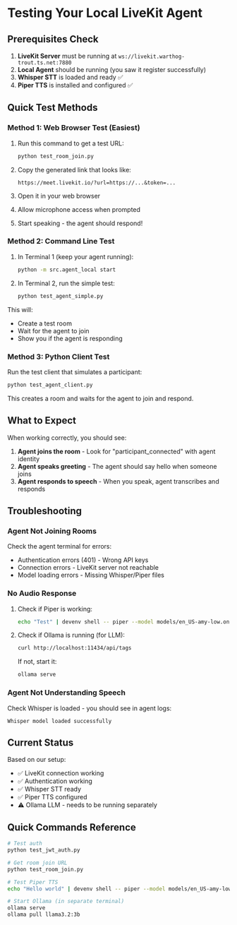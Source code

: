# Testing Your Local LiveKit Agent

## Prerequisites Check

1. **LiveKit Server** must be running at `ws://livekit.warthog-trout.ts.net:7880`
2. **Local Agent** should be running (you saw it register successfully)
3. **Whisper STT** is loaded and ready ✅
4. **Piper TTS** is installed and configured ✅

## Quick Test Methods

### Method 1: Web Browser Test (Easiest)

1. Run this command to get a test URL:
   ```bash
   python test_room_join.py
   ```

2. Copy the generated link that looks like:
   ```
   https://meet.livekit.io/?url=https://...&token=...
   ```

3. Open it in your web browser
4. Allow microphone access when prompted
5. Start speaking - the agent should respond!

### Method 2: Command Line Test

1. In Terminal 1 (keep your agent running):
   ```bash
   python -m src.agent_local start
   ```

2. In Terminal 2, run the simple test:
   ```bash
   python test_agent_simple.py
   ```

This will:
- Create a test room
- Wait for the agent to join
- Show you if the agent is responding

### Method 3: Python Client Test

Run the test client that simulates a participant:
```bash
python test_agent_client.py
```

This creates a room and waits for the agent to join and respond.

## What to Expect

When working correctly, you should see:

1. **Agent joins the room** - Look for "participant_connected" with agent identity
2. **Agent speaks greeting** - The agent should say hello when someone joins
3. **Agent responds to speech** - When you speak, agent transcribes and responds

## Troubleshooting

### Agent Not Joining Rooms

Check the agent terminal for errors:
- Authentication errors (401) - Wrong API keys
- Connection errors - LiveKit server not reachable
- Model loading errors - Missing Whisper/Piper files

### No Audio Response

1. Check if Piper is working:
   ```bash
   echo "Test" | devenv shell -- piper --model models/en_US-amy-low.onnx --output_file test.wav
   ```

2. Check if Ollama is running (for LLM):
   ```bash
   curl http://localhost:11434/api/tags
   ```
   
   If not, start it:
   ```bash
   ollama serve
   ```

### Agent Not Understanding Speech

Check Whisper is loaded - you should see in agent logs:
```
Whisper model loaded successfully
```

## Current Status

Based on our setup:
- ✅ LiveKit connection working
- ✅ Authentication working
- ✅ Whisper STT ready
- ✅ Piper TTS configured
- ⚠️  Ollama LLM - needs to be running separately

## Quick Commands Reference

```bash
# Test auth
python test_jwt_auth.py

# Get room join URL
python test_room_join.py

# Test Piper TTS
echo "Hello world" | devenv shell -- piper --model models/en_US-amy-low.onnx --output_file test.wav

# Start Ollama (in separate terminal)
ollama serve
ollama pull llama3.2:3b
```